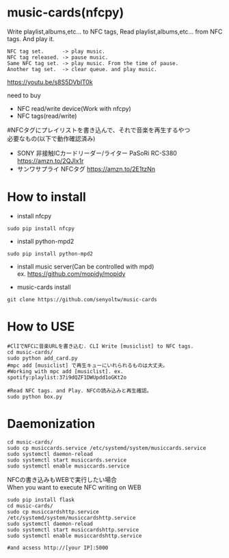 # music-cards(nfcpy)
Write playlist,albums,etc... to NFC tags, Read playlist,albums,etc... from NFC tags. And play it.  

```
NFC tag set.      -> play music.
NFC tag released. -> pause music.
Same NFC tag set. -> play music. From the time of pause.
Another tag set.  -> clear queue. and play music.
```

https://youtu.be/s8S5DVblT0k

need to buy  
- NFC read/write device(Work with nfcpy)  
- NFC tags(read/write)

#NFCタグにプレイリストを書き込んで、それで音楽を再生するやつ  
必要なもの(以下で動作確認済み)  
- SONY 非接触ICカードリーダー/ライター PaSoRi RC-S380 https://amzn.to/2QJIx1r
- サンワサプライ NFCタグ https://amzn.to/2E1tzNn

# How to install
- install nfcpy  
```
sudo pip install nfcpy
```

- install python-mpd2  
```
sudo pip install python-mpd2
```

- install music server(Can be controlled with mpd)    
ex. https://github.com/mopidy/mopidy  

- music-cards install
```
git clone https://github.com/senyoltw/music-cards
```

# How to USE

```
#ClIでNFCに音楽URLを書き込む. CLI Write [musiclist] to NFC tags.
cd music-cards/
sudo python add_card.py  
#mpc add [musiclist] で再生キューにいれられるものは大丈夫。
#Working with mpc add [musiclist]. ex. spotify:playlist:37i9dQZF1DWUpdd1oGKt2o

#Read NFC tags. and Play. NFCの読み込みと再生確認。
sudo python box.py
```
# Daemonization
```
cd music-cards/
sudo cp musiccards.service /etc/systemd/system/musiccards.service
sudo systemctl daemon-reload
sudo systemctl start musiccards.service
sudo systemctl enable musiccards.service
```

NFCの書き込みもWEBで実行したい場合  
When you want to execute NFC writing on WEB
```
sudo pip install flask
cd music-cards/
sudo cp musiccardshttp.service /etc/systemd/system/musiccardshttp.service
sudo systemctl daemon-reload
sudo systemctl start musiccardshttp.service
sudo systemctl enable musiccardshttp.service

#and acsess http://[your IP]:5000
```

